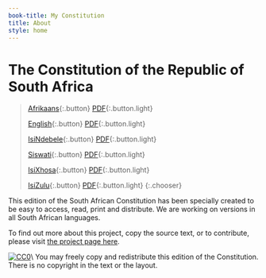 ```yaml
---
book-title: My Constitution
title: About
style: home
---
```


# The Constitution of&nbsp;the Republic of South&nbsp;Africa

> [Afrikaans](af/0-3-contents.html){:.button}
> [PDF](download/constitution-afrikaans.pdf){:.button.light}
> 
> [English](en/0-3-contents.html){:.button}
> [PDF](download/constitution-english.pdf){:.button.light}
> 
> [IsiNdebele](nd/0-3-contents.html){:.button}
> [PDF](download/constitution-isindebele.pdf){:.button.light}
> 
> [Siswati](ss/0-3-contents.html){:.button}
> [PDF](download/constitution-siswati.pdf){:.button.light}
> 
> [IsiXhosa](xh/0-3-contents.html){:.button}
> [PDF](download/constitution-isixhosa.pdf){:.button.light}
> 
> [IsiZulu](zu/0-3-contents.html){:.button}
> [PDF](download/constitution-isizulu.pdf){:.button.light}
{:.chooser}

This edition of the South African Constitution has been specially created to be easy to access, read, print and distribute. We are working on versions in all South African languages.

To find out more about this project, copy the source text, or to contribute, please visit [the project page here](https://github.com/electricbookworks/constitution).

[![CC0](http://i.creativecommons.org/p/zero/1.0/80x15.png)](http://creativecommons.org/publicdomain/zero/1.0/)\\
You may freely copy and redistribute this edition of the Constitution. There is no copyright in the text or the layout.
